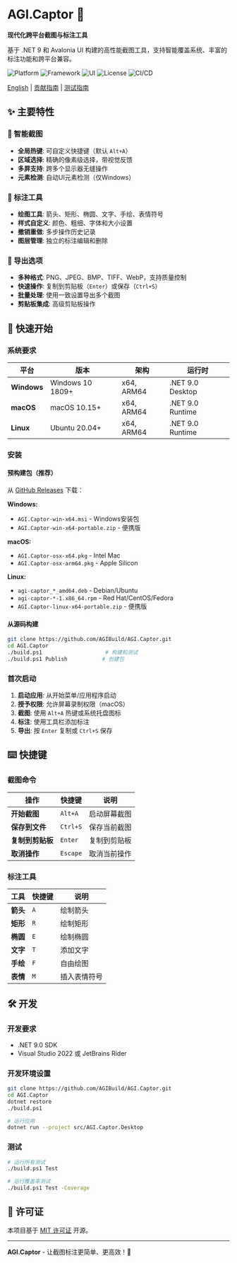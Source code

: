 # AGI.Captor 📸

**现代化跨平台截图与标注工具**

基于 .NET 9 和 Avalonia UI 构建的高性能截图工具，支持智能覆盖系统、丰富的标注功能和跨平台兼容。

![Platform](https://img.shields.io/badge/platform-Windows%20%7C%20macOS%20%7C%20Linux-blue)
![Framework](https://img.shields.io/badge/.NET-9.0-purple)
![UI](https://img.shields.io/badge/UI-Avalonia%2011-green)
![License](https://img.shields.io/badge/license-MIT-orange)
![CI/CD](https://github.com/AGIBuild/AGI.Captor/actions/workflows/ci.yml/badge.svg)

[English](README.md) | [贡献指南](CONTRIBUTING.md) | [测试指南](TESTING.md)

## ✨ 主要特性

### 🎯 智能截图
- **全局热键**: 可自定义快捷键（默认 `Alt+A`）
- **区域选择**: 精确的像素级选择，带视觉反馈
- **多屏支持**: 跨多个显示器无缝操作
- **元素检测**: 自动UI元素检测（仅Windows）

### 🎨 标注工具
- **绘图工具**: 箭头、矩形、椭圆、文字、手绘、表情符号
- **样式自定义**: 颜色、粗细、字体和大小设置
- **撤销重做**: 多步操作历史记录
- **图层管理**: 独立的标注编辑和删除

### 💾 导出选项
- **多种格式**: PNG、JPEG、BMP、TIFF、WebP，支持质量控制
- **快速操作**: 复制到剪贴板（`Enter`）或保存（`Ctrl+S`）
- **批量处理**: 使用一致设置导出多个截图
- **剪贴板集成**: 高级剪贴板操作

## 🚀 快速开始

### 系统要求

| 平台 | 版本 | 架构 | 运行时 |
|------|------|------|--------|
| **Windows** | Windows 10 1809+ | x64, ARM64 | .NET 9.0 Desktop |
| **macOS** | macOS 10.15+ | x64, ARM64 | .NET 9.0 Runtime |
| **Linux** | Ubuntu 20.04+ | x64, ARM64 | .NET 9.0 Runtime |

### 安装

#### 预构建包（推荐）
从 [GitHub Releases](../../releases/latest) 下载：

**Windows:**
- `AGI.Captor-win-x64.msi` - Windows安装包
- `AGI.Captor-win-x64-portable.zip` - 便携版

**macOS:**
- `AGI.Captor-osx-x64.pkg` - Intel Mac
- `AGI.Captor-osx-arm64.pkg` - Apple Silicon

**Linux:**
- `agi-captor_*_amd64.deb` - Debian/Ubuntu
- `agi-captor-*-1.x86_64.rpm` - Red Hat/CentOS/Fedora
- `AGI.Captor-linux-x64-portable.zip` - 便携版

#### 从源码构建
```bash
git clone https://github.com/AGIBuild/AGI.Captor.git
cd AGI.Captor
./build.ps1                    # 构建和测试
./build.ps1 Publish           # 创建包
```

### 首次启动

1. **启动应用**: 从开始菜单/应用程序启动
2. **授予权限**: 允许屏幕录制权限（macOS）
3. **截图**: 使用 `Alt+A` 热键或系统托盘图标
4. **标注**: 使用工具栏添加标注
5. **导出**: 按 `Enter` 复制或 `Ctrl+S` 保存

## ⌨️ 快捷键

### 截图命令
| 操作 | 快捷键 | 说明 |
|------|--------|------|
| **开始截图** | `Alt+A` | 启动屏幕截图 |
| **保存到文件** | `Ctrl+S` | 保存当前截图 |
| **复制到剪贴板** | `Enter` | 复制到剪贴板 |
| **取消操作** | `Escape` | 取消当前操作 |

### 标注工具
| 工具 | 快捷键 | 说明 |
|------|--------|------|
| **箭头** | `A` | 绘制箭头 |
| **矩形** | `R` | 绘制矩形 |
| **椭圆** | `E` | 绘制椭圆 |
| **文字** | `T` | 添加文字 |
| **手绘** | `F` | 自由绘图 |
| **表情** | `M` | 插入表情符号 |

## 🛠️ 开发

### 开发要求
- .NET 9.0 SDK
- Visual Studio 2022 或 JetBrains Rider

### 开发环境设置
```bash
git clone https://github.com/AGIBuild/AGI.Captor.git
cd AGI.Captor
dotnet restore
./build.ps1

# 运行应用
dotnet run --project src/AGI.Captor.Desktop
```

### 测试
```bash
# 运行所有测试
./build.ps1 Test

# 运行覆盖率测试
./build.ps1 Test -Coverage
```

## 📄 许可证

本项目基于 [MIT 许可证](LICENSE) 开源。

---

**AGI.Captor** - 让截图标注更简单、更高效！🚀